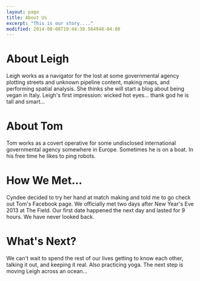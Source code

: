 ```yaml
---
layout: page
title: About Us 
excerpt: "This is our story...."
modified: 2014-08-08T19:44:38.564948-04:00
---
```


# About Leigh 
Leigh works as a navigator for the lost at some governmental agency plotting streets and unknown pipeline content, making maps, and performing spatial analysis. She thinks she will start a blog about being vegan in Italy.
Leigh's first impression: wicked hot eyes... thank god he is tall and smart... 

# About Tom 
Tom works as a covert operative for some undisclosed international governmental agency somewhere in Europe. Sometimes he is on a boat. In his free time he likes to ping robots.

# How We Met...
Cyndee decided to try her hand at match making and told me to go check out Tom's Facebook page. We officially met two days after New Year's Eve 2013 at The Field. Our first date happened the next day and lasted for 9 hours. We have never looked back.

# What's Next?
We can't wait to spend the rest of our lives getting to know each other, talking it out, and keeping it real. Also practicing yoga.
The next step is moving Leigh across an ocean...
